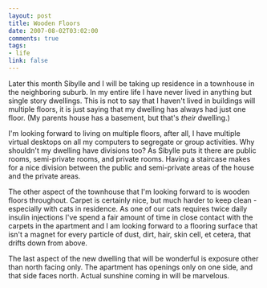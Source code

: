 ```yaml
--- 
layout: post
title: Wooden Floors
date: 2007-08-02T03:02:00
comments: true
tags:
- life
link: false
---
```

Later this month Sibylle and I will be taking up residence in a townhouse in the neighboring suburb.  In my entire life I have never lived in anything but single story dwellings.  This is not to say that I haven't lived in buildings will multiple floors, it is just saying that my dwelling has always had just one floor.  (My parents house has a basement, but that's _their_ dwelling.)

I'm looking forward to living on multiple floors, after all, I have multiple virtual desktops on all my computers to segregate or group activities.  Why shouldn't my dwelling have divisions too?  As Sibylle puts it there are public rooms, semi-private rooms, and private rooms.  Having a staircase makes for a nice division between the public and semi-private areas of the house and the private areas.

The other aspect of the townhouse that I'm looking forward to is wooden floors throughout.  Carpet is certainly nice, but much harder to keep clean - especially with cats in residence.  As one of our cats requires twice daily insulin injections I've spend a fair amount of time in close contact with the carpets in the apartment and I am looking forward to a flooring surface that isn't a magnet for every particle of dust, dirt, hair, skin cell, et cetera, that drifts down from above.

The last aspect of the new dwelling that will be wonderful is exposure other than north facing only.  The apartment has openings only on one side, and that side faces north.  Actual sunshine coming in will be marvelous.

